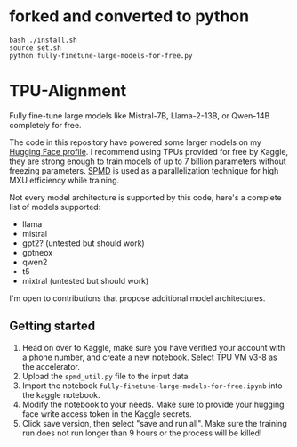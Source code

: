 # forked and converted to python
```
bash ./install.sh
source set.sh 
python fully-finetune-large-models-for-free.py 
```
# TPU-Alignment
Fully fine-tune large models like Mistral-7B, Llama-2-13B, or Qwen-14B completely for free.

The code in this repository have powered some larger models on my [Hugging Face profile](https://huggingface.co/Locutusque). I recommend using TPUs provided for free by Kaggle, they are strong enough to train models of up to 7 billion parameters without freezing parameters. [SPMD](https://pytorch.org/xla/release/2.1/index.html#pytorch-xla-spmd-user-guide) is used as a parallelization technique for high MXU efficiency while training.

Not every model architecture is supported by this code, here's a complete list of models supported:
- llama
- mistral
- gpt2? (untested but should work)
- gptneox
- qwen2
- t5
- mixtral (untested but should work)

I'm open to contributions that propose additional model architectures.

## Getting started
1. Head on over to Kaggle, make sure you have verified your account with a phone number, and create a new notebook. Select TPU VM v3-8 as the accelerator.
2. Upload the ```spmd_util.py``` file to the input data
3. Import the notebook ```fully-finetune-large-models-for-free.ipynb``` into the kaggle notebook.
4. Modify the notebook to your needs. Make sure to provide your hugging face write access token in the Kaggle secrets.
5. Click save version, then select "save and run all". Make sure the training run does not run longer than 9 hours or the process will be killed!

